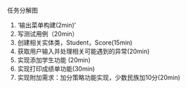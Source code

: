 任务分解图
1. ‘输出菜单构建(2min)’
2. 写测试用例（20min）
3. 创建相关实体类，Student，Score(15min)
4. 获取用户输入并处理相关可能遇到的异常(20min)
5. 实现添加学生功能 (20min)
6. 实现打印成绩单功能(30min)
7. 实现附加需求：加分策略功能实现，少数民族加10分(20min) 